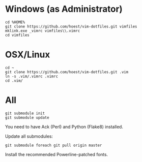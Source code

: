 Windows (as Administrator)
===
  ```
  cd %HOME%
  git clone https://github.com/hoest/vim-dotfiles.git vimfiles
  mklink.exe _vimrc vimfiles\\.vimrc
  cd vimfiles
  ```

OSX/Linux
===
  ```
  cd ~
  git clone https://github.com/hoest/vim-dotfiles.git .vim
  ln -s .vim/.vimrc .vimrc
  cd .vim/
  ```

All
===
  ```
  git submodule init
  git submodule update
  ```
You need to have Ack (Perl) and Python (Flake8) installed.

Update all submodules:
  ```
  git submodule foreach git pull origin master
  ```

Install the recommended Powerline-patched fonts.

